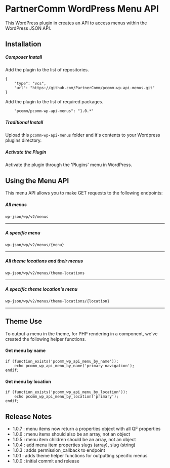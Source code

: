 # PartnerComm WordPress Menu API

This WordPress plugin in creates an API to access menus within the WordPress JSON API.

## Installation

##### Composer Install
Add the plugin to the list of repositories.
```
{
    "type": "vcs",
    "url": "https://github.com/PartnerComm/pcomm-wp-api-menus.git"
}
```
Add the plugin to the list of required packages.
```
    "pcomm/pcomm-wp-api-menus": "1.0.*"
```

##### Traditional Install
Upload this `pcomm-wp-api-menus` folder and it's contents to your Wordpress plugins directory.

##### Activate the Plugin
Activate the plugin through the 'Plugins' menu in WordPress.

## Using the Menu API

This menu API allows you to make GET requests to the following endpoints:

##### All menus
`wp-json/wp/v2/menus`
___
##### A specific menu
`wp-json/wp/v2/menus/{menu}`
___
##### All theme locations and their menus
`wp-json/wp/v2/menus/theme-locations`
___
##### A specific theme location's menu
`wp-json/wp/v2/menus/theme-locations/{location}`
___

## Theme Use
To output a menu in the theme, for PHP rendering in a component, we've created the following helper functions.

#### Get menu by name
```
if (function_exists('pcomm_wp_api_menu_by_name')):
    echo pcomm_wp_api_menu_by_name('primary-navigation');
endif;
```

#### Get menu by location
```
if (function_exists('pcomm_wp_api_menu_by_location')):
    echo pcomm_wp_api_menu_by_location('primary');
endif;
```

## Release Notes
* 1.0.7 : menu items now return a properties object with all QF properties
* 1.0.6 : menu items should also be an array, not an object
* 1.0.5 : menu item children should be an array, not an object
* 1.0.4 : add menu item properties slugs (array), slug (string)
* 1.0.3 : adds permission_callback to endpoint
* 1.0.1 : adds theme helper functions for outputting specific menus
* 1.0.0 : initial commit and release
